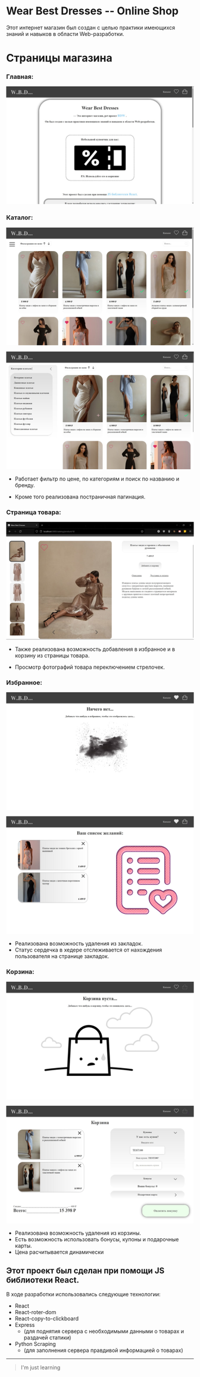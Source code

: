 # Wear Best Dresses -- Online Shop

Этот интернет магазин был создан с целью практики имеющихся знаний и навыков в области Web-разработки.

# Страницы магазина

### Главная:

![Main](client/for_readme/1.jpg)

### Каталог:

![Catalog](client/for_readme/2-1.jpg)

![Catalog](client/for_readme/2-2.jpg)

-   Работает фильтр по цене, по категориям и поиск по названию и бренду.

-   Кроме того реализована постраничная пагинация.

### Страница товара:

![Catalog](client/for_readme/3.jpg)

-   Также реализована возможность добавления в избранное и в корзину из страницы товара.

-   Просмотр фотографий товара переключением стрелочек.

### Избранное:

![Favourites](client/for_readme/4-1.jpg)

![Favourites](client/for_readme/4-2.jpg)

-   Реализована возможность удаления из закладок.
-   Статус сердечка в хедере отслеживается от нахождения пользователя на странице закладок.

### Корзина:

![Cart](client/for_readme/5-1.jpg)

![Cart](client/for_readme/5-2.jpg)

-   Реализована возможность удаления из корзины.
-   Есть возможность использовать бонусы, купоны и подарочные карты.
-   Цена расчитывается динамически

## Этот проект был сделан при помощи JS библиотеки React.

В ходе разработки использовались следующие технологии:

-   React
-   React-roter-dom
-   React-copy-to-clickboard
-   Express
    -   (для поднятия сервера с необходимыми данными о товарах и раздачей статики)
-   Python Scraping
    -   (для заполнения сервера правдивой информацией о товарах)

---

> I'm just learning
